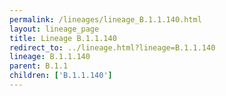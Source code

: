 ```yaml
---
permalink: /lineages/lineage_B.1.1.140.html
layout: lineage_page
title: Lineage B.1.1.140
redirect_to: ../lineage.html?lineage=B.1.1.140
lineage: B.1.1.140
parent: B.1.1
children: ['B.1.1.140']
---
```

